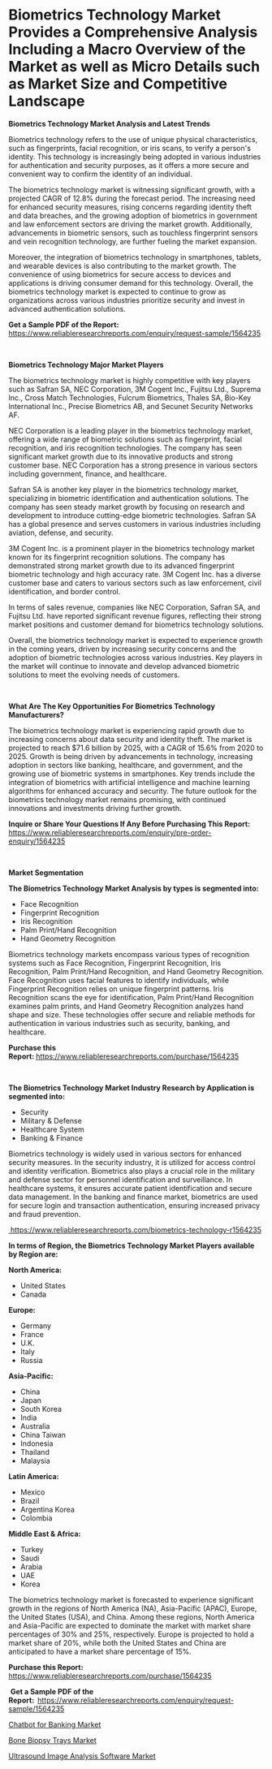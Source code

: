 <p><h1>Biometrics Technology Market Provides a Comprehensive Analysis Including a Macro Overview of the Market as well as Micro Details such as Market Size and Competitive Landscape</h1></p><p><strong>Biometrics Technology Market Analysis and Latest Trends</strong></p>
<p><p>Biometrics technology refers to the use of unique physical characteristics, such as fingerprints, facial recognition, or iris scans, to verify a person's identity. This technology is increasingly being adopted in various industries for authentication and security purposes, as it offers a more secure and convenient way to confirm the identity of an individual.</p><p>The biometrics technology market is witnessing significant growth, with a projected CAGR of 12.8% during the forecast period. The increasing need for enhanced security measures, rising concerns regarding identity theft and data breaches, and the growing adoption of biometrics in government and law enforcement sectors are driving the market growth. Additionally, advancements in biometric sensors, such as touchless fingerprint sensors and vein recognition technology, are further fueling the market expansion.</p><p>Moreover, the integration of biometrics technology in smartphones, tablets, and wearable devices is also contributing to the market growth. The convenience of using biometrics for secure access to devices and applications is driving consumer demand for this technology. Overall, the biometrics technology market is expected to continue to grow as organizations across various industries prioritize security and invest in advanced authentication solutions.</p></p>
<p><strong>Get a Sample PDF of the Report:&nbsp;</strong> <a href="https://www.reliableresearchreports.com/enquiry/request-sample/1564235">https://www.reliableresearchreports.com/enquiry/request-sample/1564235</a></p>
<p>&nbsp;</p>
<p><strong>Biometrics Technology Major Market Players</strong></p>
<p><p>The biometrics technology market is highly competitive with key players such as Safran SA, NEC Corporation, 3M Cogent Inc., Fujitsu Ltd., Suprema Inc., Cross Match Technologies, Fulcrum Biometrics, Thales SA, Bio-Key International Inc., Precise Biometrics AB, and Secunet Security Networks AF. </p><p>NEC Corporation is a leading player in the biometrics technology market, offering a wide range of biometric solutions such as fingerprint, facial recognition, and iris recognition technologies. The company has seen significant market growth due to its innovative products and strong customer base. NEC Corporation has a strong presence in various sectors including government, finance, and healthcare.</p><p>Safran SA is another key player in the biometrics technology market, specializing in biometric identification and authentication solutions. The company has seen steady market growth by focusing on research and development to introduce cutting-edge biometric technologies. Safran SA has a global presence and serves customers in various industries including aviation, defense, and security.</p><p>3M Cogent Inc. is a prominent player in the biometrics technology market known for its fingerprint recognition solutions. The company has demonstrated strong market growth due to its advanced fingerprint biometric technology and high accuracy rate. 3M Cogent Inc. has a diverse customer base and caters to various sectors such as law enforcement, civil identification, and border control.</p><p>In terms of sales revenue, companies like NEC Corporation, Safran SA, and Fujitsu Ltd. have reported significant revenue figures, reflecting their strong market positions and customer demand for biometrics technology solutions.</p><p>Overall, the biometrics technology market is expected to experience growth in the coming years, driven by increasing security concerns and the adoption of biometric technologies across various industries. Key players in the market will continue to innovate and develop advanced biometric solutions to meet the evolving needs of customers.</p></p>
<p>&nbsp;</p>
<p><strong>What Are The Key Opportunities For Biometrics Technology Manufacturers?</strong></p>
<p><p>The biometrics technology market is experiencing rapid growth due to increasing concerns about data security and identity theft. The market is projected to reach $71.6 billion by 2025, with a CAGR of 15.6% from 2020 to 2025. Growth is being driven by advancements in technology, increasing adoption in sectors like banking, healthcare, and government, and the growing use of biometric systems in smartphones. Key trends include the integration of biometrics with artificial intelligence and machine learning algorithms for enhanced accuracy and security. The future outlook for the biometrics technology market remains promising, with continued innovations and investments driving further growth.</p></p>
<p><strong>Inquire or Share Your Questions If Any Before Purchasing This Report:</strong> <a href="https://www.reliableresearchreports.com/enquiry/pre-order-enquiry/1564235">https://www.reliableresearchreports.com/enquiry/pre-order-enquiry/1564235</a></p>
<p>&nbsp;</p>
<p><strong>Market Segmentation</strong></p>
<p><strong>The Biometrics Technology Market Analysis by types is segmented into:</strong></p>
<p><ul><li>Face Recognition</li><li>Fingerprint Recognition</li><li>Iris Recognition</li><li>Palm Print/Hand Recognition</li><li>Hand Geometry Recognition</li></ul></p>
<p><p>Biometrics technology markets encompass various types of recognition systems such as Face Recognition, Fingerprint Recognition, Iris Recognition, Palm Print/Hand Recognition, and Hand Geometry Recognition. Face Recognition uses facial features to identify individuals, while Fingerprint Recognition relies on unique fingerprint patterns. Iris Recognition scans the eye for identification, Palm Print/Hand Recognition examines palm prints, and Hand Geometry Recognition analyzes hand shape and size. These technologies offer secure and reliable methods for authentication in various industries such as security, banking, and healthcare.</p></p>
<p><strong>Purchase this Report:&nbsp;</strong><a href="https://www.reliableresearchreports.com/purchase/1564235">https://www.reliableresearchreports.com/purchase/1564235</a></p>
<p>&nbsp;</p>
<p><strong>The Biometrics Technology Market Industry Research by Application is segmented into:</strong></p>
<p><ul><li>Security</li><li>Military & Defense</li><li>Healthcare System</li><li>Banking & Finance</li></ul></p>
<p><p>Biometrics technology is widely used in various sectors for enhanced security measures. In the security industry, it is utilized for access control and identity verification. Biometrics also plays a crucial role in the military and defense sector for personnel identification and surveillance. In healthcare systems, it ensures accurate patient identification and secure data management. In the banking and finance market, biometrics are used for secure login and transaction authentication, ensuring increased privacy and fraud prevention.</p></p>
<p><a href="https://www.reliableresearchreports.com/biometrics-technology-r1564235">&nbsp;https://www.reliableresearchreports.com/biometrics-technology-r1564235</a></p>
<p><strong>In terms of Region, the Biometrics Technology Market Players available by Region are:</strong></p>
<p>
    <p> <strong> North America: </strong>
        <ul>
            <li>United States</li>
            <li>Canada</li>
        </ul>
        </p> 
    <p> <strong> Europe: </strong>
        <ul>
            <li>Germany</li>
            <li>France</li>
            <li>U.K.</li>
            <li>Italy</li>
            <li>Russia</li>
        </ul>
        </p> 
    <p> <strong> Asia-Pacific: </strong>
        <ul>
            <li>China</li>
            <li>Japan</li>
            <li>South Korea</li>
            <li>India</li>
            <li>Australia</li>
            <li>China Taiwan</li>
            <li>Indonesia</li>
            <li>Thailand</li>
            <li>Malaysia</li>
        </ul>
        </p> 
    <p> <strong> Latin America: </strong>
        <ul>
            <li>Mexico</li>
            <li>Brazil</li>
            <li>Argentina Korea</li>
            <li>Colombia</li>
        </ul>
        </p> 
    <p> <strong> Middle East & Africa: </strong>
        <ul>
            <li>Turkey</li>
            <li>Saudi</li>
            <li>Arabia</li>
            <li>UAE</li>
            <li>Korea</li>
        </ul>
    </p>
    </p>
<p><p>The biometrics technology market is forecasted to experience significant growth in the regions of North America (NA), Asia-Pacific (APAC), Europe, the United States (USA), and China. Among these regions, North America and Asia-Pacific are expected to dominate the market with market share percentages of 30% and 25%, respectively. Europe is projected to hold a market share of 20%, while both the United States and China are anticipated to have a market share percentage of 15%.</p></p>
<p><strong>Purchase this Report: </strong><a href="https://www.reliableresearchreports.com/purchase/1564235">https://www.reliableresearchreports.com/purchase/1564235</a></p>
<p>&nbsp;<strong>Get a Sample PDF of the Report:&nbsp;&nbsp;</strong><a href="https://www.reliableresearchreports.com/enquiry/request-sample/1564235">https://www.reliableresearchreports.com/enquiry/request-sample/1564235</a></p>
<p><strong></strong></p>
<p><p><a href="https://github.com/lorenzaSchmeler/Market-Research-Report-List-1/blob/main/chatbot-for-banking-market.md">Chatbot for Banking Market</a></p><p><a href="https://view.publitas.com/reportprime-1/bone-biopsy-trays-market-analysis-its-cagr-market-segmentation-and-global-industry-overview/">Bone Biopsy Trays Market</a></p><p><a href="https://github.com/AdrianaPaucek2023/Market-Research-Report-List-1/blob/main/ultrasound-image-analysis-software-market.md">Ultrasound Image Analysis Software Market</a></p></p>